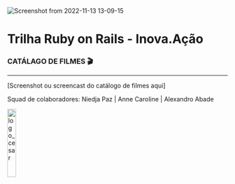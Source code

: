![Screenshot from 2022-11-13 13-09-15](https://user-images.githubusercontent.com/5865711/201531959-b1f1b050-561a-40b7-8e54-d43e4af54ea6.png)
  
# Trilha Ruby on Rails - Inova.Ação

### CATÁLAGO DE FILMES 🎬️
<hr>

[Screenshot ou screencast do catálogo de filmes aqui]

Squad de colaboradores: Niedja Paz | Anne Caroline | Alexandro Abade

<img style="width: 20%;"
  src="https://d335luupugsy2.cloudfront.net/cms/files/68179/1663595152/$f4tob652ia" alt="logo_cesar" title="Imagem Logo do CESAR" width="150"/>
</img>
